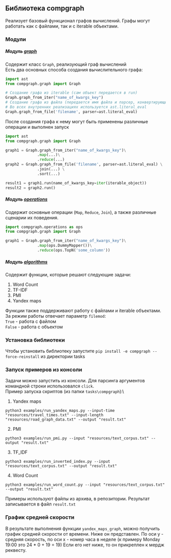 ## Библиотека compgraph
Реализует базовый функционал графов вычислений.
Графы могут работать как с файлами, так и с iterable объектами.

### Модули

##### Модуль [graph](graph.py)
Содержит класс `Graph`, реализующий граф вычислений\
Есть два основных способа создания вычислительного графа:

```python
import ast
from compgraph.graph import Graph

# Создание графа из iterable (сам объект передается в run)
Graph.graph_from_iter("name_of_kwargs_key")
# Создание графа из файла (передается имя файла и парсер, конвертирующий строку файла в TRow
# Во всех внутренних реализациях используется ast.literal_eval
Graph.graph_from_file('filename', parser=ast.literal_eval)
```
После создания графа к нему могут быть применены различные операции и выполнен запуск

```python
import ast
from compgraph.graph import Graph

graph1 = Graph.graph_from_iter("name_of_kwargs_key")\
              .map(...)\
              .reduce(...)
graph2 = Graph.graph_from_file('filename', parser=ast.literal_eval) \
              .join(...) \
              .sort(...)

result1 = graph1.run(name_of_kwargs_key=iter(iterable_object))
result2 = graph2.run()

```
##### Модуль [operations](operations.py) 
Содержит основные операции (`Map`, `Reduce`, `Join`), а также различные сценарии их поведения.
```python
import compgraph.operations as ops 
from compgraph.graph import Graph

graph1 = Graph.graph_from_iter("name_of_kwargs_key")\
              .map(ops.DummyMapper())\
              .reduce(ops.TopN('some_column'))

```



##### Модуль [algorithms](algorithms.py)
Содержит функции, которые решают следующие задачи:
1) Word Count
2) TF-IDF
3) PMI
4) Yandex maps

Функции также поддерживают работу с файлами и iterable объектами. \
За режим работы отвечает параметр `filemod`:\
`True` - работа с файлом \
`False` - работа с объектом



### Установка библиотеки
Чтобы установить библиотеку запустите
`pip install -e compgraph --force-reinstall`
из директории tasks

### Запуск примеров из консоли 
Задачи можно запустить из консоли. Для парсинга аргументов командной строки использовался `click`. \
Пример запуска скриптов (из папки `tasks\compgraph`):\
1) Yandex maps
```
python3 examples/run_yandex_maps.py --input-time "resources/travel_times.txt" --input-length "resources/road_graph_data.txt" --output "result.txt"
```
2) PMI
```
python3 examples/run_pmi.py --input "resources/text_corpus.txt" --output "result.txt"
```
3) TF_IDF
```
python3 examples/run_inverted_index.py --input "resources/text_corpus.txt" --output "result.txt"
```
4) Word Count
```
python3 examples/run_word_count.py --input "resources/text_corpus.txt" --output "result.txt"
```
Примеры используют файлы из архива, в репозитории. Результат записывается в файл `result.txt`

### График средней скорости
В результате выполнения функции `yandex_maps_graph`, можно получить график средней скорости от времени.
Ниже он представлен. По оси y - средняя скорость, по оси x - номер часа в неделе (к примеру Monday 19:00 это 24 * 0 + 19 = 19)
Если его нет ниже, то он прикреплен к мердж реквесту.